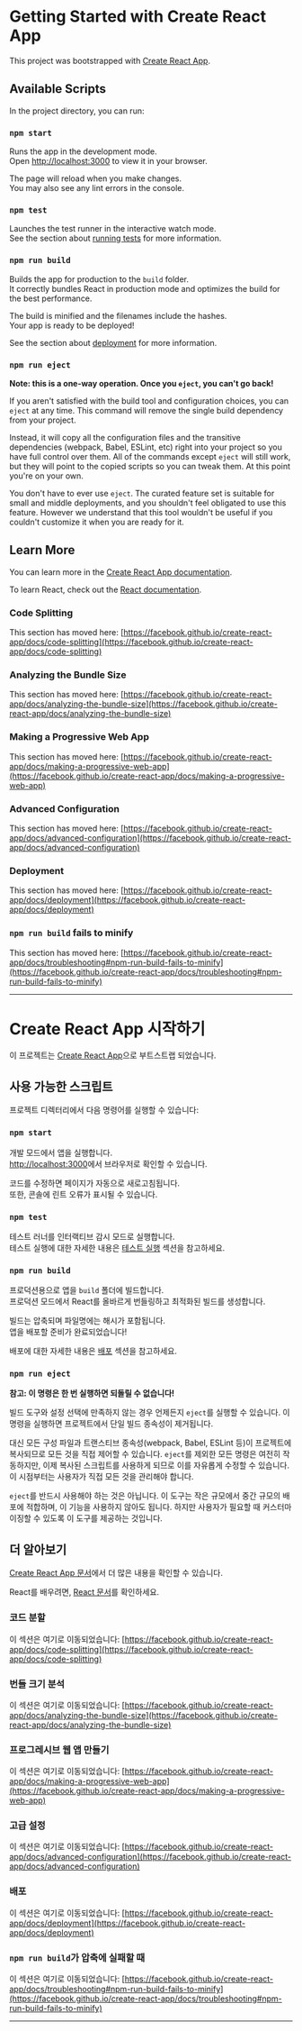 # Getting Started with Create React App

This project was bootstrapped with [Create React App](https://github.com/facebook/create-react-app).

## Available Scripts

In the project directory, you can run:

### `npm start`

Runs the app in the development mode.\
Open [http://localhost:3000](http://localhost:3000) to view it in your browser.

The page will reload when you make changes.\
You may also see any lint errors in the console.

### `npm test`

Launches the test runner in the interactive watch mode.\
See the section about [running tests](https://facebook.github.io/create-react-app/docs/running-tests) for more information.

### `npm run build`

Builds the app for production to the `build` folder.\
It correctly bundles React in production mode and optimizes the build for the best performance.

The build is minified and the filenames include the hashes.\
Your app is ready to be deployed!

See the section about [deployment](https://facebook.github.io/create-react-app/docs/deployment) for more information.

### `npm run eject`

**Note: this is a one-way operation. Once you `eject`, you can't go back!**

If you aren't satisfied with the build tool and configuration choices, you can `eject` at any time. This command will remove the single build dependency from your project.

Instead, it will copy all the configuration files and the transitive dependencies (webpack, Babel, ESLint, etc) right into your project so you have full control over them. All of the commands except `eject` will still work, but they will point to the copied scripts so you can tweak them. At this point you're on your own.

You don't have to ever use `eject`. The curated feature set is suitable for small and middle deployments, and you shouldn't feel obligated to use this feature. However we understand that this tool wouldn't be useful if you couldn't customize it when you are ready for it.

## Learn More

You can learn more in the [Create React App documentation](https://facebook.github.io/create-react-app/docs/getting-started).

To learn React, check out the [React documentation](https://reactjs.org/).

### Code Splitting

This section has moved here: [https://facebook.github.io/create-react-app/docs/code-splitting](https://facebook.github.io/create-react-app/docs/code-splitting)

### Analyzing the Bundle Size

This section has moved here: [https://facebook.github.io/create-react-app/docs/analyzing-the-bundle-size](https://facebook.github.io/create-react-app/docs/analyzing-the-bundle-size)

### Making a Progressive Web App

This section has moved here: [https://facebook.github.io/create-react-app/docs/making-a-progressive-web-app](https://facebook.github.io/create-react-app/docs/making-a-progressive-web-app)

### Advanced Configuration

This section has moved here: [https://facebook.github.io/create-react-app/docs/advanced-configuration](https://facebook.github.io/create-react-app/docs/advanced-configuration)

### Deployment

This section has moved here: [https://facebook.github.io/create-react-app/docs/deployment](https://facebook.github.io/create-react-app/docs/deployment)

### `npm run build` fails to minify

This section has moved here: [https://facebook.github.io/create-react-app/docs/troubleshooting#npm-run-build-fails-to-minify](https://facebook.github.io/create-react-app/docs/troubleshooting#npm-run-build-fails-to-minify)



---

# Create React App 시작하기

이 프로젝트는 [Create React App](https://github.com/facebook/create-react-app)으로 부트스트랩 되었습니다.

## 사용 가능한 스크립트

프로젝트 디렉터리에서 다음 명령어를 실행할 수 있습니다:

### `npm start`

개발 모드에서 앱을 실행합니다.  
[http://localhost:3000](http://localhost:3000)에서 브라우저로 확인할 수 있습니다.

코드를 수정하면 페이지가 자동으로 새로고침됩니다.  
또한, 콘솔에 린트 오류가 표시될 수 있습니다.

### `npm test`

테스트 러너를 인터랙티브 감시 모드로 실행합니다.  
테스트 실행에 대한 자세한 내용은 [테스트 실행](https://facebook.github.io/create-react-app/docs/running-tests) 섹션을 참고하세요.

### `npm run build`

프로덕션용으로 앱을 `build` 폴더에 빌드합니다.  
프로덕션 모드에서 React를 올바르게 번들링하고 최적화된 빌드를 생성합니다.

빌드는 압축되며 파일명에는 해시가 포함됩니다.  
앱을 배포할 준비가 완료되었습니다!

배포에 대한 자세한 내용은 [배포](https://facebook.github.io/create-react-app/docs/deployment) 섹션을 참고하세요.

### `npm run eject`

**참고: 이 명령은 한 번 실행하면 되돌릴 수 없습니다!**

빌드 도구와 설정 선택에 만족하지 않는 경우 언제든지 `eject`를 실행할 수 있습니다. 이 명령을 실행하면 프로젝트에서 단일 빌드 종속성이 제거됩니다.

대신 모든 구성 파일과 트랜스티브 종속성(webpack, Babel, ESLint 등)이 프로젝트에 복사되므로 모든 것을 직접 제어할 수 있습니다. `eject`를 제외한 모든 명령은 여전히 작동하지만, 이제 복사된 스크립트를 사용하게 되므로 이를 자유롭게 수정할 수 있습니다. 이 시점부터는 사용자가 직접 모든 것을 관리해야 합니다.

`eject`를 반드시 사용해야 하는 것은 아닙니다. 이 도구는 작은 규모에서 중간 규모의 배포에 적합하며, 이 기능을 사용하지 않아도 됩니다. 하지만 사용자가 필요할 때 커스터마이징할 수 있도록 이 도구를 제공하는 것입니다.

## 더 알아보기

[Create React App 문서](https://facebook.github.io/create-react-app/docs/getting-started)에서 더 많은 내용을 확인할 수 있습니다.

React를 배우려면, [React 문서](https://reactjs.org/)를 확인하세요.

### 코드 분할

이 섹션은 여기로 이동되었습니다: [https://facebook.github.io/create-react-app/docs/code-splitting](https://facebook.github.io/create-react-app/docs/code-splitting)

### 번들 크기 분석

이 섹션은 여기로 이동되었습니다: [https://facebook.github.io/create-react-app/docs/analyzing-the-bundle-size](https://facebook.github.io/create-react-app/docs/analyzing-the-bundle-size)

### 프로그레시브 웹 앱 만들기

이 섹션은 여기로 이동되었습니다: [https://facebook.github.io/create-react-app/docs/making-a-progressive-web-app](https://facebook.github.io/create-react-app/docs/making-a-progressive-web-app)

### 고급 설정

이 섹션은 여기로 이동되었습니다: [https://facebook.github.io/create-react-app/docs/advanced-configuration](https://facebook.github.io/create-react-app/docs/advanced-configuration)

### 배포

이 섹션은 여기로 이동되었습니다: [https://facebook.github.io/create-react-app/docs/deployment](https://facebook.github.io/create-react-app/docs/deployment)

### `npm run build`가 압축에 실패할 때

이 섹션은 여기로 이동되었습니다: [https://facebook.github.io/create-react-app/docs/troubleshooting#npm-run-build-fails-to-minify](https://facebook.github.io/create-react-app/docs/troubleshooting#npm-run-build-fails-to-minify)

--- 
